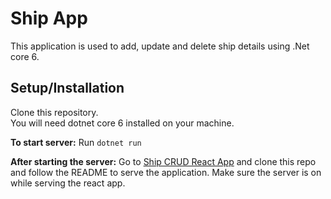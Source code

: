 # Ship App

This application is used to add, update and delete ship details using .Net core 6.

## Setup/Installation

Clone this repository.\
You will need dotnet core 6 installed on your machine.

**To start server:**
Run `dotnet run`

**After starting the server:**
Go to [Ship CRUD React App](https://github.com/ChaitriShah/ship-crud-react) and clone this repo and follow the README to serve the application.
Make sure the server is on while serving the react app.